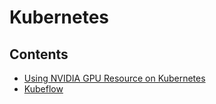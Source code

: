 # Kubernetes

## Contents

* [Using NVIDIA GPU Resource on Kubernetes](Using-NVIDIA-GPU-Resources.md)
* [Kubeflow](Kubeflow.md)